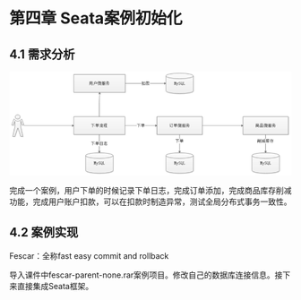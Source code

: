 # 第四章 Seata案例初始化

## 4.1 需求分析

![](image/image_20_DbSRsHEg5G.png)

完成一个案例，用户下单的时候记录下单日志，完成订单添加，完成商品库存削减功能，完成用户账户扣款，可以在扣款时制造异常，测试全局分布式事务一致性。

## 4.2 案例实现

Fescar：全称fast easy commit and rollback

导入课件中fescar-parent-none.rar案例项目。修改自己的数据库连接信息。接下来直接集成Seata框架。

